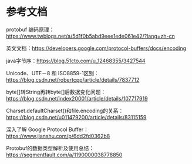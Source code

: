 



# 参考文档

protobuf 编码原理：https://www.twblogs.net/a/5d1f0b5abd9eee1ede061e42/?lang=zh-cn

英文文档：https://developers.google.com/protocol-buffers/docs/encoding

java字节序：https://blog.51cto.com/u_12468355/3427544

Unicode、UTF－8 和 ISO8859-1区别：https://blog.csdn.net/robertcpp/article/details/7837712

byte[]转String再转byte[]后数据变化问题：https://blog.csdn.net/index20001/article/details/107717919

Charset.defaultCharset()和file.encoding的关系：https://blog.csdn.net/u011479200/article/details/83115159

深入了解 Google Protocol Buffer：https://www.jianshu.com/p/6dd2fd0362b8

Protobuf的数据类型解析及使用总结：https://segmentfault.com/a/1190000038778850